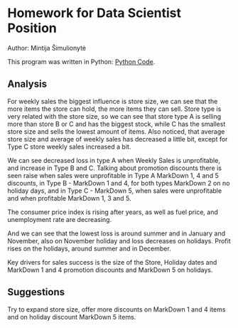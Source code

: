 # Homework for Data Scientist Position
Author: Mintija Šimulionytė

This program was written in Python:
[Python Code](https://github.com/misi6670/Homework-for-Data-Scientist-Position/blob/main/PythonCode.py).

## Analysis

For weekly sales the biggest influence is store size, we can see that the more items the store can hold, the more items they can sell.
Store type is very related with the store size, so we can see that store type A is selling more than store B or C and has the biggest stock, while C has the smallest store size and sells the lowest amount of items.
Also noticed, that average store size and average of weekly sales has decreased a little bit, except for Type C store weekly sales increased a bit.

We can see decreased loss in type A when Weekly Sales is unprofitable, and increase in Type B and C.
Talking about promotion discounts there is seen raise when sales were unprofitable in Type A MarkDown 1, 4 and 5 discounts, in Type B - MarkDown 1 and 4, for both types MarkDown 2 on no holiday days, and in Type C - MarkDown 5, when sales were unprofitable and when profitable MarkDown 1, 3 and 5. 

The consumer price index is rising after years, as well as fuel price, and unemployment rate are decreasing.

And we can see that the lowest loss is around summer and in January and November, also on November holiday and loss decreases on holidays.
Profit rises on the holidays, around summer and in December.

Key drivers for sales success is the size of the Store, Holiday dates and MarkDown 1 and 4 promotion discounts and MarkDown 5 on holidays.

## Suggestions
Try to expand store size, offer more discounts on MarkDown 1 and 4 items and on holiday discount MarkDown 5 items.

